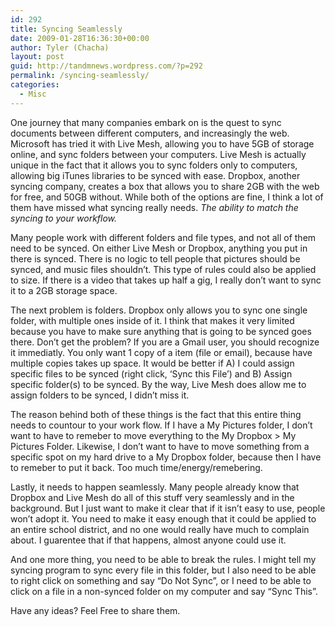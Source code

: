 ```yaml
---
id: 292
title: Syncing Seamlessly
date: 2009-01-28T16:36:30+00:00
author: Tyler (Chacha)
layout: post
guid: http://tandmnews.wordpress.com/?p=292
permalink: /syncing-seamlessly/
categories:
  - Misc
---
```

One journey that many companies embark on is the quest to sync documents between different computers, and increasingly the web. Microsoft has tried it with Live Mesh, allowing you to have 5GB of storage online, and sync folders between your computers. Live Mesh is actually unique in the fact that it allows you to sync folders only to computers, allowing big iTunes libraries to be synced with ease. Dropbox, another syncing company, creates a box that allows you to share 2GB with the web for free, and 50GB without. While both of the options are fine, I think a lot of them have missed what syncing really needs. _The ability to match the syncing to your workflow._

<!--more-->

Many people work with different folders and file types, and not all of them need to be synced. On either Live Mesh or Dropbox, anything you put in there is synced. There is no logic to tell people that pictures should be synced, and music files shouldn&#8217;t. This type of rules could also be applied to size. If there is a video that takes up half a gig, I really don&#8217;t want to sync it to a 2GB storage space.

The next problem is folders. Dropbox only allows you to sync one single folder, with multiple ones inside of it. I think that makes it very limited because you have to make sure anything that is going to be synced goes there. Don&#8217;t get the problem? If you are a Gmail user, you should recognize it immediatly. You only want 1 copy of a item (file or email), because have multiple copies takes up space. It would be better if A) I could assign specific files to be synced (right click, &#8216;Sync this File&#8217;) and B) Assign specific folder(s) to be synced. By the way, Live Mesh does allow me to assign folders to be synced, I didn&#8217;t miss it.

The reason behind both of these things is the fact that this entire thing needs to countour to your work flow. If I have a My Pictures folder, I don&#8217;t want to have to remeber to move everything to the My Dropbox > My Pictures Folder. Likewise, I don&#8217;t want to have to move something from a specific spot on my hard drive to a My Dropbox folder, because then I have to remeber to put it back. Too much time/energy/remebering.

Lastly, it needs to happen seamlessly. Many people already know that Dropbox and Live Mesh do all of this stuff very seamlessly and in the background. But I just want to make it clear that if it isn&#8217;t easy to use, people won&#8217;t adopt it. You need to make it easy enough that it could be applied to an entire school district, and no one would really have much to complain about. I guarentee that if that happens, almost anyone could use it.

And one more thing, you need to be able to break the rules. I might tell my syncing program to sync every file in this folder, but I also need to be able to right click on something and say &#8220;Do Not Sync&#8221;, or I need to be able to click on a file in a non-synced folder on my computer and say &#8220;Sync This&#8221;. 

Have any ideas? Feel Free to share them.